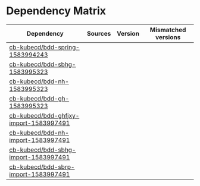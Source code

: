 # Dependency Matrix

Dependency | Sources | Version | Mismatched versions
---------- | ------- | ------- | -------------------
[cb-kubecd/bdd-spring-1583994243](https://github.com/cb-kubecd/bdd-spring-1583994243.git) |  | []() | 
[cb-kubecd/bdd-sbhg-1583995323](https://github.com/cb-kubecd/bdd-sbhg-1583995323.git) |  | []() | 
[cb-kubecd/bdd-nh-1583995323](https://github.com/cb-kubecd/bdd-nh-1583995323.git) |  | []() | 
[cb-kubecd/bdd-gh-1583995323](https://github.com/cb-kubecd/bdd-gh-1583995323.git) |  | []() | 
[cb-kubecd/bdd-ghfjxy-import-1583997491](https://github.com/cb-kubecd/bdd-ghfjxy-import-1583997491.git) |  | []() | 
[cb-kubecd/bdd-nh-import-1583997491](https://github.com/cb-kubecd/bdd-nh-import-1583997491.git) |  | []() | 
[cb-kubecd/bdd-sbhg-import-1583997491](https://github.com/cb-kubecd/bdd-sbhg-import-1583997491.git) |  | []() | 
[cb-kubecd/bdd-sbrp-import-1583997491](https://github.com/cb-kubecd/bdd-sbrp-import-1583997491.git) |  | []() | 
